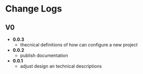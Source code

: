 # Change Logs

## V0
- **0.0.3**
  - thecnical definitions of how can configure a new project
- **0.0.2**
  - publish documentation
- **0.0.1**
  - adjust design an technical descriptions